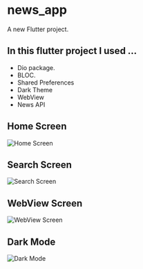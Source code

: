 # news_app

A new Flutter project.

## In this flutter project I used ...
- Dio package.
- BLOC.
- Shared Preferences
- Dark Theme
- WebView
- News API

## Home Screen

![Home Screen](screen_shoots/home.jpg)



## Search Screen

![Search Screen](screen_shoots/search.jpg)




## WebView Screen

![WebView Screen](screen_shoots/webview.jpg)




## Dark Mode

![Dark Mode](screen_shoots/dark_theme.jpg)



